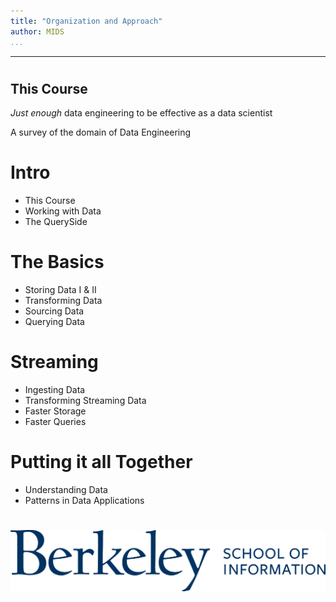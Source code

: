 ```yaml
---
title: "Organization and Approach"
author: MIDS
...
```


---

#
## This Course

_Just enough_ data engineering to be effective as a data scientist

<div class="notes">
A survey of the domain of Data Engineering
</div>


# Intro

- This Course
- Working with Data
- The QuerySide

# The Basics

- Storing Data I & II
- Transforming Data
- Sourcing Data
- Querying Data

# Streaming

- Ingesting Data
- Transforming Streaming Data
- Faster Storage
- Faster Queries

# Putting it all Together

- Understanding Data
- Patterns in Data Applications

#

<img class="logo" src="images/berkeley-school-of-information-logo.png"/>


